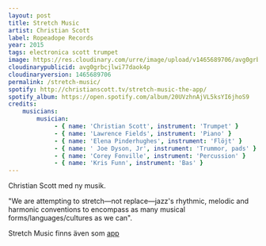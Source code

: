 ```yaml
---
layout: post
title: Stretch Music
artist: Christian Scott
label: Ropeadope Records
year: 2015
tags: electronica scott trumpet
image: https://res.cloudinary.com/urre/image/upload/v1465689706/avg0grbcjlwi77daok4p.jpg
cloudinarypublicid: avg0grbcjlwi77daok4p
cloudinaryversion: 1465689706
permalink: /stretch-music/
spotify: http://christianscott.tv/stretch-music-the-app/
spotify_album: https://open.spotify.com/album/20UVzhnAjVL5ksYI6jhoS9
credits:
    musicians:
        musician:
             - { name: 'Christian Scott', instrument: 'Trumpet' }
             - { name: 'Lawrence Fields', instrument: 'Piano' }
             - { name: 'Elena Pinderhughes', instrument: 'Flöjt' }
             - { name: ' Joe Dyson, Jr', instrument: 'Trummor, pads' }
             - { name: 'Corey Fonville', instrument: 'Percussion' }
             - { name: 'Kris Funn', instrument: 'Bas' }
---
```


Christian Scott med ny musik.

"We are attempting to stretch—not replace—jazz's rhythmic, melodic and harmonic conventions to encompass as many musical forms/languages/cultures as we can".

Stretch Music finns även som <a href="http://christianscott.tv/stretch-music-the-app/">app</a>